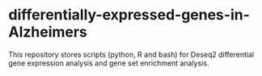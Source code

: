 # differentially-expressed-genes-in-Alzheimers
This repository stores scripts (python, R and bash) for Deseq2 differential gene expression analysis and gene set enrichment analysis.

